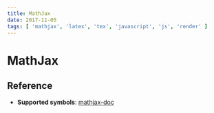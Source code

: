 ```yaml
---
title: MathJax
date: 2017-11-05
tags: [ 'mathjax', 'latex', 'tex', 'javascript', 'js', 'render' ]
---
```


# MathJax

## Reference

* **Supported symbols**:
   [mathjax-doc](http://docs.mathjax.org/en/latest/tex.html#supported-latex-commands)
